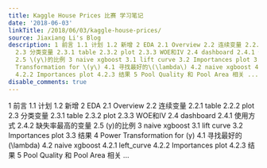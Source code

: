 ```yaml
---
title: Kaggle House Prices 比赛 学习笔记
date: '2018-06-03'
linkTitle: /2018/06/03/kaggle-house-prices/
source: Jiaxiang Li's Blog
description: 1 前言 1.1 计划 1.2 新增 2 EDA 2.1 Overview 2.2 连续变量 2.2.1 table 2.2.2 plot
  2.3 分类变量 2.3.1 table 2.3.2 plot 2.3.3 WOE和IV 2.4 dashboard 2.4.1 使用方式 2.4.2 缺失率最高的变量
  2.5 \(y\)的比例 3 naive xgboost 3.1 lift curve 3.2 Importances plot 3.3 结果 4 Power
  Transformation for \(y\) 4.1 寻找最好的\(\lambda\) 4.2 naive xgboost 4.2.1 left_curve
  4.2.2 Importances plot 4.2.3 结果 5 Pool Quality 和 Pool Area 相关 ...
disable_comments: true
---
```

1 前言 1.1 计划 1.2 新增 2 EDA 2.1 Overview 2.2 连续变量 2.2.1 table 2.2.2 plot 2.3 分类变量 2.3.1 table 2.3.2 plot 2.3.3 WOE和IV 2.4 dashboard 2.4.1 使用方式 2.4.2 缺失率最高的变量 2.5 \(y\)的比例 3 naive xgboost 3.1 lift curve 3.2 Importances plot 3.3 结果 4 Power Transformation for \(y\) 4.1 寻找最好的\(\lambda\) 4.2 naive xgboost 4.2.1 left_curve 4.2.2 Importances plot 4.2.3 结果 5 Pool Quality 和 Pool Area 相关 ...